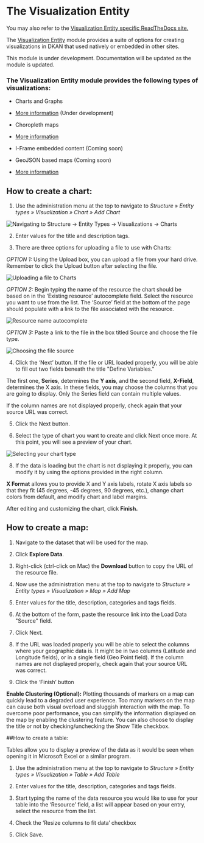 # The Visualization Entity

You may also refer to the [Visualization Entity specific ReadTheDocs site.](http://visualization-entity.readthedocs.io/en/latest/)

The <a href="https://github.com/NuCivic/visualization_entity">Visualization Entity</a> module provides a suite of options for creating visualizations in DKAN that used natively or embedded in other sites.

This module is under development. Documentation will be updated as the module is updated.

### The Visualization Entity module provides the following types of visualizations:

* Charts and Graphs 
 * [More information](https://github.com/NuCivic/visualization_entity_charts) (Under development)

* Choropleth maps
 * [More information]( http://visualization-entity.readthedocs.org/en/latest/create-a-choropleth-visualization/)

* I-Frame embedded content (Coming soon)

* GeoJSON based maps (Coming soon) 
 * [More information](http://visualization-entity.readthedocs.org/en/latest/create-a-geojson-visualization/) 

## How to create a chart:

1. Use the administration menu at the top to navigate to *Structure » Entity types » Visualization » Chart » Add Chart*

![Navigating to Structure -> Entity Types -> Visualizations -> Charts][Navigating to Structure -> Entity Types -> Visualizations -> Charts]

2. Enter values for the title and description tags.

3. There are three options for uploading a file to use with Charts:

*OPTION 1:* Using the Upload box, you can upload a file from your hard drive. Remember to click the Upload button after selecting the file.

![Uploading a file to Charts][Uploading a file to Charts]

*OPTION 2:* Begin typing the name of the resource the chart should be based on in the ‘Existing resource’ autocomplete field. Select the resource you want to use from the list. The ‘Source’ field at the bottom of the page should populate with a link to the file associated with the resource.

![Resource name autocomplete][Resource name autocomplete]

*OPTION 3:* Paste a link to the file in the box titled Source and choose the file type.

![Choosing the file source][Choosing the file source]

4. Click the ‘Next’ button. If the file or URL loaded properly, you will be able to fill out two fields beneath the title "Define Variables." 

The first one, **Series**, determines the **Y axis**, and the second field, **X-Field**, determines the X axis. In these fields, you may choose the columns that you are going to display. Only the Series field can contain multiple values. 

If the column names are not displayed properly, check again that your source URL was correct.

5. Click the Next button. 

7. Select the type of chart you want to create and click Next once more. At this point, you will see a preview of your chart. 

![Selecting your chart type][Selecting your chart type]

8. If the data is loading but the chart is not displaying it properly, you can modify it by using the options provided in the right column.

**X Format** allows you to provide X and Y axis labels, rotate X axis labels so that they fit (45 degrees, -45 degrees, 90 degrees, etc.), change chart colors from default, and modify chart and label margins.

 After editing and customizing the chart, click **Finish.**

## How to create a map:

1. Navigate to the dataset that will be used for the map.

2. Click **Explore Data**. 

3. Right-click (ctrl-click on Mac) the **Download** button to copy the URL of the resource file.

4. Now use the administration menu at the top to navigate to *Structure » Entity types » Visualization » Map » Add Map*

5. Enter values for the title, description, categories and tags fields.

6. At the bottom of the form, paste the resource link into the Load Data "Source" field.

7. Click Next.

8. If the URL was loaded properly you will be able to select the columns where your geographic data is. It might be in two columns (Latitude and Longitude fields), or in a single field (Geo Point field). If the column names are not displayed properly, check again that your source URL was correct. 

9. Click the ‘Finish’ button

**Enable Clustering (Optional):** Plotting thousands of markers on a map can quickly lead to a degraded user experience. Too many markers on the map can cause both visual overload and sluggish interaction with the map. To overcome poor performance, you can simplify the information displayed on the map by enabling the clustering feature. You can also choose to display the title or not by checking/unchecking the Show Title checkbox.

##How to create a table:

Tables allow you to display a preview of the data as it would be seen when opening it in Microsoft Excel or a similar program.

1. Use the administration menu at the top to navigate to *Structure » Entity types » Visualization » Table » Add Table*

2. Enter values for the title, description, categories and tags fields.

3. Start typing the name of the data resource you would like to use for your table into the ‘Resource’ field, a list will appear based on your entry, select the resource from the list.

4. Check the ‘Resize columns to fit data’ checkbox

5. Click Save.

<!-- Images -->
[Navigating to Structure -> Entity Types -> Visualizations -> Charts]: http://docs.getdkan.com/sites/default/files/Screen%20Shot%202016-01-21%20at%204.50.31%20PM.png
[Alt]: http://docs.getdkan.com/sites/default/files/Screen%20Shot%202016-01-21%20at%204.50.31%20PM.png
[Uploading a file to Charts]: http://docs.getdkan.com/sites/default/files/Screen%20Shot%202016-01-21%20at%205.07.22%20PM_0.png
[Resource name autocomplete]: http://docs.getdkan.com/sites/default/files/Screen%20Shot%202016-01-21%20at%205.37.49%20PM.png
[Choosing the file source]: http://docs.getdkan.com/sites/default/files/Screen%20Shot%202016-01-21%20at%205.38.39%20PM.png
[Selecting your chart type]: http://docs.getdkan.com/sites/default/files/Screen%20Shot%202016-01-21%20at%205.53.59%20PM.png
